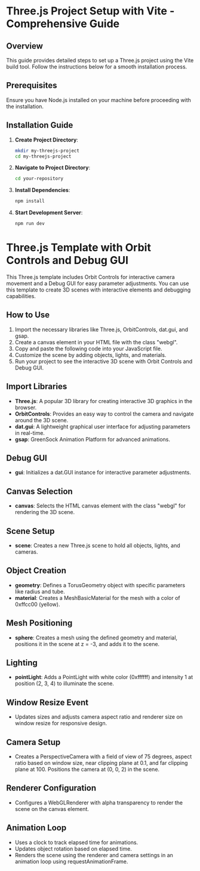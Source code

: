 # Three.js Project Setup with Vite - Comprehensive Guide

## Overview

This guide provides detailed steps to set up a Three.js project using the Vite build tool. Follow the instructions below for a smooth installation process.

## Prerequisites

Ensure you have Node.js installed on your machine before proceeding with the installation.

## Installation Guide

1. **Create Project Directory**:
   ```bash
   mkdir my-threejs-project
   cd my-threejs-project
   ```
2. **Navigate to Project Directory**:
   ```bash
   cd your-repository
   ```
3. **Install Dependencies**:
   ```bash
   npm install
   ```
4. **Start Development Server**:
   ```bash
   npm run dev
   ```

# Three.js Template with Orbit Controls and Debug GUI

This Three.js template includes Orbit Controls for interactive camera movement and a Debug GUI for easy parameter adjustments. You can use this template to create 3D scenes with interactive elements and debugging capabilities.

## How to Use

1. Import the necessary libraries like Three.js, OrbitControls, dat.gui, and gsap.
2. Create a canvas element in your HTML file with the class "webgl".
3. Copy and paste the following code into your JavaScript file.
4. Customize the scene by adding objects, lights, and materials.
5. Run your project to see the interactive 3D scene with Orbit Controls and Debug GUI.

## Import Libraries

- **Three.js**: A popular 3D library for creating interactive 3D graphics in the browser.
- **OrbitControls**: Provides an easy way to control the camera and navigate around the 3D scene.
- **dat.gui**: A lightweight graphical user interface for adjusting parameters in real-time.
- **gsap**: GreenSock Animation Platform for advanced animations.

## Debug GUI

- **gui**: Initializes a dat.GUI instance for interactive parameter adjustments.

## Canvas Selection

- **canvas**: Selects the HTML canvas element with the class "webgl" for rendering the 3D scene.

## Scene Setup

- **scene**: Creates a new Three.js scene to hold all objects, lights, and cameras.

## Object Creation

- **geometry**: Defines a TorusGeometry object with specific parameters like radius and tube.
- **material**: Creates a MeshBasicMaterial for the mesh with a color of 0xffcc00 (yellow).

## Mesh Positioning

- **sphere**: Creates a mesh using the defined geometry and material, positions it in the scene at z = -3, and adds it to the scene.

## Lighting

- **pointLight**: Adds a PointLight with white color (0xffffff) and intensity 1 at position (2, 3, 4) to illuminate the scene.

## Window Resize Event

- Updates sizes and adjusts camera aspect ratio and renderer size on window resize for responsive design.

## Camera Setup

- Creates a PerspectiveCamera with a field of view of 75 degrees, aspect ratio based on window size, near clipping plane at 0.1, and far clipping plane at 100. Positions the camera at (0, 0, 2) in the scene.

## Renderer Configuration

- Configures a WebGLRenderer with alpha transparency to render the scene on the canvas element.

## Animation Loop

- Uses a clock to track elapsed time for animations.
- Updates object rotation based on elapsed time.
- Renders the scene using the renderer and camera settings in an animation loop using requestAnimationFrame.

```

```
